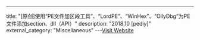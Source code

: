 ---
title: "[原创]使用“PE文件加区段工具”、“LordPE”、“WinHex”、“OllyDbg”为PE文件添加section、dll（API）"
description: "2018.10 [pediy]"
external_category: "Miscellaneous"
---[Visit Website](https://bbs.pediy.com/thread-247370.htm)

